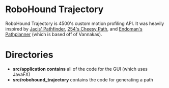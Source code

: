 # RoboHound Trajectory
RoboHound Trajectory is 4500's custom motion profiling API. It was heavily inspired by [Jacis' Pathfinder](https://github.com/JacisNonsense/Pathfinder), [254's Cheesy Path](https://github.com/Team254/FRC-2018-Public/tree/master/cheesy-path), and [Endoman's Pathplanner](https://github.com/Endoman123/pathplanner) (which is based off of Vannakas).

# Directories 
* **src/application contains** all of the code for the GUI (which uses JavaFX)
* **src/robohound_trajectory** contains the code for generating a path
